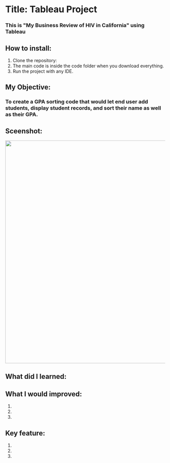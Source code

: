 # Title: Tableau Project
### This is "My Business Review of HIV in California" using Tableau

## How to install:
1. Clone the repository:  
2. The main code is inside the code folder when you download everything.
3. Run the project with any IDE.

## My Objective: 
### To create a GPA sorting code that would let end user add students, display student records, and sort their name as well as their GPA.

## Sceenshot:
<img src= "" width="700">

## What did I learned:


## What I would improved:
1. 
2. 
3. 

## Key feature:
1. 
2. 
3.
